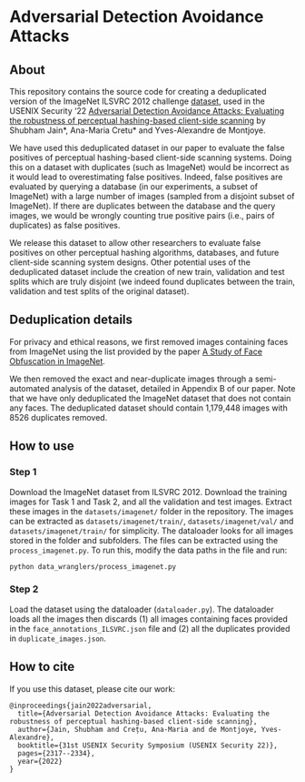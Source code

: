 # Adversarial Detection Avoidance Attacks

## About

This repository contains the source code for creating a deduplicated version of the ImageNet ILSVRC 2012 challenge [dataset](https://www.image-net.org/challenges/LSVRC/2012/), used in the USENIX Security ‘22 [Adversarial Detection Avoidance Attacks: Evaluating the robustness of perceptual hashing-based client-side scanning](https://arxiv.org/abs/2106.09820) by Shubham Jain*, Ana-Maria Cretu* and Yves-Alexandre de Montjoye.

We have used this deduplicated dataset in our paper to evaluate the false positives of perceptual hashing-based client-side scanning systems. Doing this on a dataset with duplicates (such as ImageNet) would be incorrect as it would lead to overestimating false positives. Indeed, false positives are evaluated by querying a database (in our experiments, a subset of ImageNet) with a large number of images (sampled from a disjoint subset of ImageNet). If there are duplicates between the database and the query images, we would be wrongly counting true positive pairs (i.e., pairs of duplicates) as false positives.

We release this dataset to allow other researchers to evaluate false positives on other perceptual hashing algorithms, databases, and future client-side scanning system designs. Other potential uses of the deduplicated dataset include the creation of new train, validation and test splits which are truly disjoint (we indeed found duplicates between the train, validation and test splits of the original dataset).

## Deduplication details

For privacy and ethical reasons, we first removed images containing faces from ImageNet using the list provided by the paper [A Study of Face Obfuscation in ImageNet](https://arxiv.org/abs/2103.06191https://github.com/princetonvisualai/imagenet-face-obfuscation/blob/main/README.md).

We then removed the exact and near-duplicate images through a semi-automated analysis of the dataset, detailed in Appendix B of our paper. Note that we have only deduplicated the ImageNet dataset that does not contain any faces. The deduplicated dataset should contain 1,179,448 images with 8526 duplicates removed.

## How to use

### Step 1
Download the ImageNet dataset from ILSVRC 2012. Download the training images for Task 1 and Task 2, and all the validation and test images. Extract these images in the `datasets/imagenet/` folder in the repository. The images can be extracted as `datasets/imagenet/train/`, `datasets/imagenet/val/` and `datasets/imagenet/train/` for simplicity. The dataloader looks for all images stored in the folder and subfolders. The files can be extracted using the `process_imagenet.py`. To run this, modify the data paths in the file and run:
```
python data_wranglers/process_imagenet.py
```

### Step 2

Load the dataset using the dataloader (`dataloader.py`). The dataloader loads all the images then discards (1) all images containing faces provided in the `face_annotations_ILSVRC.json` file and (2) all the duplicates provided in `duplicate_images.json`.



## How to cite

If you use this dataset, please cite our work:

```
@inproceedings{jain2022adversarial,
  title={Adversarial Detection Avoidance Attacks: Evaluating the robustness of perceptual hashing-based client-side scanning},
  author={Jain, Shubham and Crețu, Ana-Maria and de Montjoye, Yves-Alexandre},
  booktitle={31st USENIX Security Symposium (USENIX Security 22)},
  pages={2317--2334},
  year={2022}
}
```
